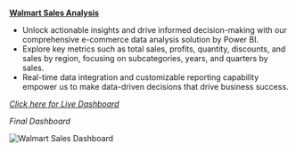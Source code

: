 **[Walmart Sales Analysis](https://www.novypro.com/project/walmart-sales-analysis-13)**

- Unlock actionable insights and drive informed decision-making with our comprehensive e-commerce data analysis solution by Power BI.
- Explore key metrics such as total sales, profits, quantity, discounts, and sales by region, focusing on subcategories, years, and quarters by sales.
- Real-time data integration and customizable reporting capability empower us to make data-driven decisions that drive business success.

*[Click here for Live Dashboard](https://www.novypro.com/project/walmart-sales-analysis-13)*

*Final Dashboard*

![Walmart Sales Dashboard](https://github.com/nileshjhalani/Walmart_sales_Analysis_PowerBI_Project/assets/115102638/6c1a1ff4-6abb-4e29-886b-fb5e8f612856)
